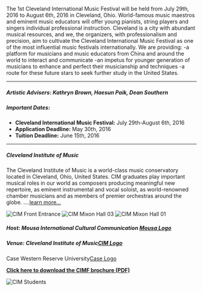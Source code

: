 The 1st Cleveland International Music Festival will be held from July 29th, 2016 to August 6th, 2016 in Cleveland, Ohio. World-famous music maestros and eminent music educators will offer young pianists, string players and singers individual professional instruction. Cleveland is a city with abundant musical resources, and we, the organizers, with professionalism and precision, aim to cultivate the Cleveland International Music Festival as one of the most influential music festivals internationally. We are providing:
  -a platform for musicians and music educators from China and around the world to interact and communicate
  -an impetus for younger generation of musicians to enhance and perfect their musicianship and techniques
  -a route for these future stars to seek further study in the United States. 

***

##### **Artistic Advisers:** Kathryn Brown, Haesun Paik, Dean Southern

##### **Important Dates:**
- **Cleveland International Music Festival:** July 29th-August 6th, 2016
- **Application Deadline:** May 30th, 2016
- **Tuition Deadline:** June 15th, 2016

***

##### **Cleveland Institute of Music**
The Cleveland Institute of Music is a world-class music conservatory located in Cleveland, Ohio, United States. CIM graduates play important musical roles in our world as composers producing meaningful new repertoire, as eminent instrumental and vocal soloist, as world-renowned chamber musicians and as members of premier orchestras around the globe. ….[learn more…](en/cim)

![CIM Front Entrance](/img/cim-front-entrance.jpg)
![CIM Mixon Hall 03](/img/mixon-hall-03.jpg)
![CIM Mixon Hall 01](/img/mixon-hall-01.jpg)

##### **Host:** Mousa International Cultural Communication [Mousa Logo](/img/mousa-logo.png)

##### **Venue:** Cleveland Institute of Music[CIM Logo](/img/cim-logo.jpg)
Case Western Reserve University[Case Logo](/img/case-logo.png)

[**Click here to download the CIMF brochure (PDF)**](http://static.cimfusa.com/pdf/cimf-brochure-en.pdf)

![CIM Students](/img/cim-students.jpg)
